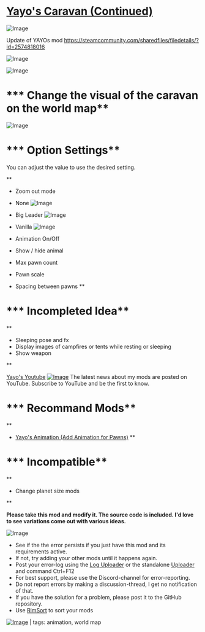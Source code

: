 # [Yayo's Caravan (Continued)](https://steamcommunity.com/sharedfiles/filedetails/?id=2886919774)

![Image](https://i.imgur.com/buuPQel.png)

Update of YAYOs mod
https://steamcommunity.com/sharedfiles/filedetails/?id=2574818016

![Image](https://i.imgur.com/pufA0kM.png)
	
![Image](https://i.imgur.com/Z4GOv8H.png)

# *** Change the visual of the caravan on the world map**


![Image](https://imgur.com/4da0wV4.png)



# *** Option Settings**

You can adjust the value to use the desired setting.

**
-  Zoom out mode

- None
![Image](https://imgur.com/Lmd7wzl.png)

- Big Leader
![Image](https://imgur.com/m4uompa.png)

- Vanilla
![Image](https://imgur.com/PrfYmfp.png)




-  Animation On/Off
-  Show / hide animal
-  Max pawn count
-  Pawn scale
-  Spacing between pawns
**

# *** Incompleted Idea**

**
-  Sleeping pose and fx
-  Display images of campfires or tents while resting or sleeping
-  Show weapon

**

[ Yayo's Youtube](https://www.youtube.com/channel/UCfrw-AKo2Ax-TnDXNmhE28w)
[![Image](https://imgur.com/vGVHUDk.png)](https://www.youtube.com/channel/UCfrw-AKo2Ax-TnDXNmhE28w)
The latest news about my mods are posted on YouTube.
Subscribe to YouTube and be the first to know.

# *** Recommand Mods**

**
-  [Yayo's Animation (Add Animation for Pawns)](https://steamcommunity.com/sharedfiles/filedetails/?id=2575938407)
**

# *** Incompatible**

**
-  Change planet size mods

**

**Please take this mod and modify it. The source code is included.
I'd love to see variations come out with various ideas.**

![Image](https://i.imgur.com/PwoNOj4.png)



-  See if the the error persists if you just have this mod and its requirements active.
-  If not, try adding your other mods until it happens again.
-  Post your error-log using the [Log Uploader](https://steamcommunity.com/sharedfiles/filedetails/?id=2873415404) or the standalone [Uploader](https://steamcommunity.com/sharedfiles/filedetails/?id=2873415404) and command Ctrl+F12
-  For best support, please use the Discord-channel for error-reporting.
-  Do not report errors by making a discussion-thread, I get no notification of that.
-  If you have the solution for a problem, please post it to the GitHub repository.
-  Use [RimSort](https://github.com/RimSort/RimSort/releases/latest) to sort your mods

 

[![Image](https://img.shields.io/github/v/release/emipa606/YayosCaravan?label=latest%20version&style=plastic&color=9f1111&labelColor=black)](https://steamcommunity.com/sharedfiles/filedetails/changelog/2886919774) | tags:  animation,  world map
